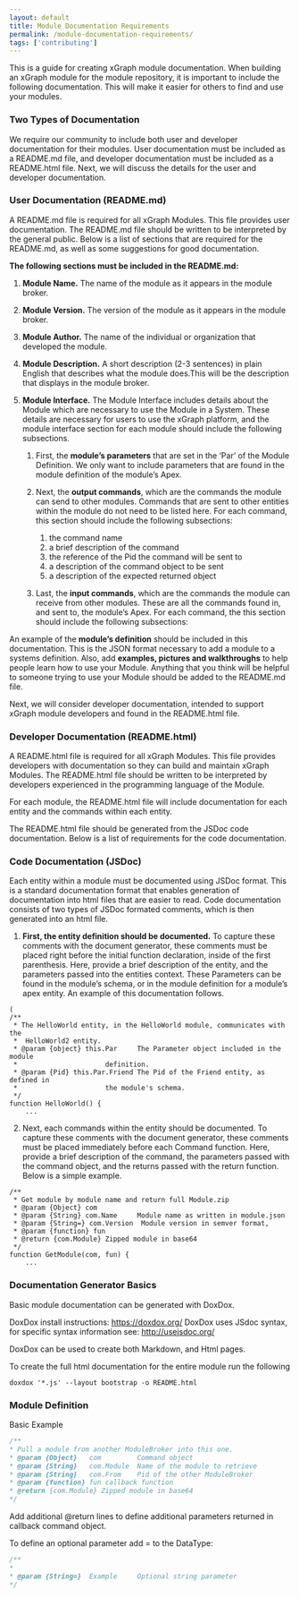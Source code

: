 ```yaml
---
layout: default
title: Module Documentation Requirements
permalink: /module-documentation-requirements/
tags: ['contributing']
---
```

This is a guide for creating xGraph module documentation. When building an xGraph module for the module repository, it is important to include the following documentation. This will make it easier for others to find and use your modules.

### Two Types of Documentation
We require our community to include both user and developer documentation for their modules. User documentation must be included as a README.md file, and developer documentation must be included as a README.html file. Next, we will discuss the details for the user and developer documentation.

### User Documentation (README.md)
A README.md file is required for all xGraph Modules. This file provides user documentation. The README.md file should be written to be interpreted by the general public. Below is a list of sections that are required for the README.md, as well as some suggestions for good documentation.

**The following sections must be included in the README.md:**

1. **Module Name.** The name of the module as it appears in the module broker.

2. **Module Version.** The version of the module as it appears in the module broker.

3. **Module Author.** The name of the individual or organization that developed the module.

4. **Module Description.**  A short description (2-3 sentences) in plain English that describes what the module does.This will be the description that displays in the module broker.

5. **Module Interface.** The Module Interface includes details about the Module which are necessary to use the Module in a System. These details are necessary for users to use the xGraph platform, and the module interface section for each module should include the following subsections. 

    1. First, the **module’s parameters** that are set in the ‘Par’ of the Module Definition. We only want to include 
      parameters that are found in the module definition of the module’s Apex. 
    2. Next, the **output commands**, which are the commands the module can send to other modules. Commands that are sent 
       to other entities within the module do not need to be listed here. For each command, this section should include 
       the following subsections: 
    
       1.  the command name 
       2.  a brief description of the command 
       3.  the reference of the Pid the command will be sent to
       4.  a description of the command object to be sent
       5.  a description of the expected returned object
    
    3. Last, the **input commands**, which are the commands the module can receive from other modules. These are all the 
       commands found in, and sent to, the module’s Apex. For each command, the this section should include the following 
       subsections: 



An example of the **module’s definition** should be included in this documentation. This is the JSON format necessary to add a module to a systems definition. Also, add **examples, pictures and walkthroughs** to help people learn how to use your Module. Anything that you think will be helpful to someone trying to use your Module should be added to the README.md file.

Next, we will consider developer documentation, intended to support xGraph module developers and found in the README.html file.

### Developer Documentation (README.html)

A README.html file is required for all xGraph Modules. This file provides developers with documentation so they can build and maintain xGraph Modules. The README.html file should be written to be interpreted by developers experienced in the programming language of the Module. 

For each module, the README.html file will include documentation for each entity and the commands within each entity.

The README.html file should be generated from the JSDoc code documentation. Below is a list of requirements for the code documentation. 

### Code Documentation (JSDoc)

Each entity within a module must be documented using JSDoc format. This is a standard documentation format that enables generation of documentation into html files that are easier to read. Code documentation consists of two types of JSDoc formated comments, which is then generated into an html file.

1. **First, the entity definition should be documented.** To capture these comments with the document generator, these comments must be placed right before the initial function declaration, inside of the first parenthesis. Here, provide a brief description of the entity, and the parameters passed into the entities context. These Parameters can be found in the module’s schema, or in the module definition for a module’s apex entity. An example of this documentation follows.

```
(
/**
 * The HelloWorld entity, in the HelloWorld module, communicates with the    
 * 	HelloWorld2 entity. 
 * @param {object} this.Par     The Parameter object included in the module 
 * 						definition.
 * @param {Pid} this.Par.Friend The Pid of the Friend entity, as defined in 
 * 						the module's schema.
 */
function HelloWorld() {
	...
```

2. Next, each commands within the entity should be documented. To capture these comments with the document generator, these comments must be placed immediately before each Command function. Here, provide a brief description of the command, the parameters passed with the command object, and the returns passed with the return function. Below is a simple example.

```
/**
 * Get module by module name and return full Module.zip
 * @param {Object} com
 * @param {String} com.Name  	Module name as written in module.json
 * @param {String=} com.Version  Module version in semver format,
 * @param {function} fun
 * @return {com.Module} Zipped module in base64
 */
function GetModule(com, fun) {
	...
```

### Documentation Generator Basics
Basic module documentation can be generated with DoxDox. 

DoxDox install instructions: https://doxdox.org/
DoxDox uses JSdoc syntax, for specific syntax information see: http://usejsdoc.org/

DoxDox can be used to create both Markdown, and Html pages. 

To create the full html documentation for the entire module run the following
```
doxdox '*.js' --layout bootstrap -o README.html
```

### Module Definition

Basic Example
```javascript
/**
* Pull a module from another ModuleBroker into this one.
* @param {Object} 	com 		Command object
* @param {String} 	com.Module 	Name of the module to retrieve
* @param {String} 	com.From 	Pid of the other ModuleBroker
* @param {function} fun callback function
* @return {com.Module} Zipped module in base64
*/

```
Add additional @return lines to define additional parameters returned in callback command object.

To define an optional parameter add = to the DataType:
```javascript
/**	 
* 
* @param {String=} 	Example     Optional string parameter
*/
 ```